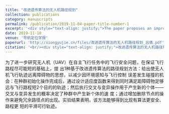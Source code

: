 ```yaml
---
title: "改进遗传算法的无人机路径规划"
collection: publications
category: manuscripts
permalink: /publication/2019-11-04-paper-title-number-1
excerpt: '<div style="text-align: justify;">The paper proposes an improved genetic algorithm - based path planning method for UAVs to ensure flight safety and shorter distances, and verifies its superiority through experiments.</div>'
date: 2019-11-10
venue: '导航定位学报'
paperurl: 'http://xiongyujie.cn/files/改进遗传算法的无人机路径规划_吕倩.pdf'
citation: '<br/><div style="text-align: justify;">改进遗传算法的无人机路径规划, 吕倩，孙宪坤*，熊玉洁, 《导航定位学报》，2020，8 (5): 42-48</div>'
---
```


<div style="text-align: justify;">为了进一步研究无人机（UAV）在自主飞行任务中的飞行安全问题，在保证飞行路程尽可能短的基础上，提 出1种基于改进遗传算法的路径规划方法：给出使无人机飞行轨迹远离障碍物的思想，以减少因环境感知与飞行控制 误差发生碰撞的机会：在种群初始化操作完成后，通过设计适应度函数来得到同时满足距障碍物足够远与飞行路程短2个目的的轨迹；然后执行交叉与变异操作用于产生新的个体——交叉与变异发生的概率决定了种群中产生新个体的速 度；通过增加删除节点的操作来避免冗余路径点的出现。实验结果表明，该方法能够得到比现有算法更安全、路程更 短的平滑可行轨迹。</div>

<br/>
